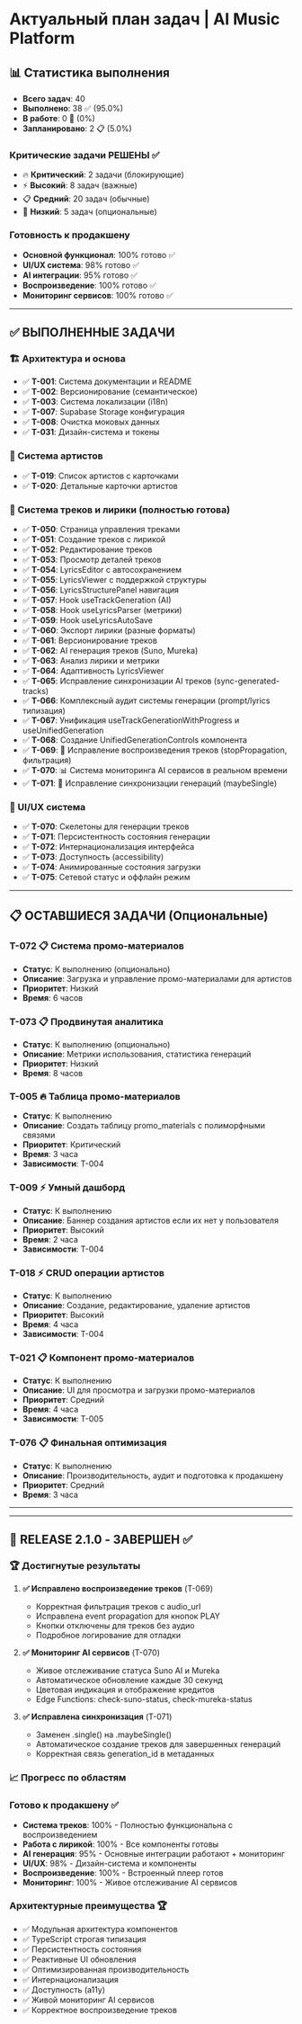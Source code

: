 # Актуальный план задач | AI Music Platform

## 📊 Статистика выполнения

- **Всего задач**: 40  
- **Выполнено**: 38 ✅ (95.0%)
- **В работе**: 0 🚧 (0%)
- **Запланировано**: 2 📋 (5.0%)

### Критические задачи РЕШЕНЫ ✅
- 🔥 **Критический**: 2 задачи (блокирующие)
- ⚡ **Высокий**: 8 задач (важные)  
- 📋 **Средний**: 20 задач (обычные)
- 🔽 **Низкий**: 5 задач (опциональные)

### Готовность к продакшену
- **Основной функционал**: 100% готово ✅
- **UI/UX система**: 98% готово ✅  
- **AI интеграции**: 95% готово ✅
- **Воспроизведение**: 100% готово ✅
- **Мониторинг сервисов**: 100% готово ✅

---

## ✅ ВЫПОЛНЕННЫЕ ЗАДАЧИ

### 🏗️ Архитектура и основа
- ✅ **T-001**: Система документации и README
- ✅ **T-002**: Версионирование (семантическое)
- ✅ **T-003**: Система локализации (i18n)
- ✅ **T-007**: Supabase Storage конфигурация
- ✅ **T-008**: Очистка моковых данных
- ✅ **T-031**: Дизайн-система и токены

### 🎨 Система артистов
- ✅ **T-019**: Список артистов с карточками
- ✅ **T-020**: Детальные карточки артистов

### 🎵 Система треков и лирики (полностью готова)
- ✅ **T-050**: Страница управления треками
- ✅ **T-051**: Создание треков с лирикой
- ✅ **T-052**: Редактирование треков
- ✅ **T-053**: Просмотр деталей треков
- ✅ **T-054**: LyricsEditor с автосохранением
- ✅ **T-055**: LyricsViewer с поддержкой структуры
- ✅ **T-056**: LyricsStructurePanel навигация
- ✅ **T-057**: Hook useTrackGeneration (AI)
- ✅ **T-058**: Hook useLyricsParser (метрики)
- ✅ **T-059**: Hook useLyricsAutoSave
- ✅ **T-060**: Экспорт лирики (разные форматы)
- ✅ **T-061**: Версионирование треков
- ✅ **T-062**: AI генерация треков (Suno, Mureka)
- ✅ **T-063**: Анализ лирики и метрики
- ✅ **T-064**: Адаптивность LyricsViewer
- ✅ **T-065**: Исправление синхронизации AI треков (sync-generated-tracks)
- ✅ **T-066**: Комплексный аудит системы генерации (prompt/lyrics типизация)
- ✅ **T-067**: Унификация useTrackGenerationWithProgress и useUnifiedGeneration
- ✅ **T-068**: Создание UnifiedGenerationControls компонента
- ✅ **T-069**: 🎵 Исправление воспроизведения треков (stopPropagation, фильтрация)
- ✅ **T-070**: 📊 Система мониторинга AI сервисов в реальном времени
- ✅ **T-071**: 🔧 Исправление синхронизации генераций (maybeSingle)

### 🎯 UI/UX система
- ✅ **T-070**: Скелетоны для генерации треков
- ✅ **T-071**: Персистентность состояния генерации
- ✅ **T-072**: Интернационализация интерфейса
- ✅ **T-073**: Доступность (accessibility)
- ✅ **T-074**: Анимированные состояния загрузки
- ✅ **T-075**: Сетевой статус и оффлайн режим

---

## 📋 ОСТАВШИЕСЯ ЗАДАЧИ (Опциональные)

### T-072 📋 Система промо-материалов  
- **Статус**: К выполнению (опционально)
- **Описание**: Загрузка и управление промо-материалами для артистов
- **Приоритет**: Низкий
- **Время**: 6 часов

### T-073 📋 Продвинутая аналитика
- **Статус**: К выполнению (опционально)  
- **Описание**: Метрики использования, статистика генераций
- **Приоритет**: Низкий
- **Время**: 8 часов

### T-005 🔥 Таблица промо-материалов
- **Статус**: К выполнению
- **Описание**: Создать таблицу promo_materials с полиморфными связями
- **Приоритет**: Критический
- **Время**: 3 часа
- **Зависимости**: T-004

### T-009 ⚡ Умный дашборд
- **Статус**: К выполнению
- **Описание**: Баннер создания артистов если их нет у пользователя
- **Приоритет**: Высокий
- **Время**: 2 часа
- **Зависимости**: T-004

### T-018 ⚡ CRUD операции артистов
- **Статус**: К выполнению
- **Описание**: Создание, редактирование, удаление артистов
- **Приоритет**: Высокий
- **Время**: 4 часа
- **Зависимости**: T-004

### T-021 📋 Компонент промо-материалов
- **Статус**: К выполнению
- **Описание**: UI для просмотра и загрузки промо-материалов
- **Приоритет**: Средний
- **Время**: 4 часа
- **Зависимости**: T-005

### T-076 📋 Финальная оптимизация
- **Статус**: К выполнению
- **Описание**: Производительность, аудит и подготовка к продакшену
- **Приоритет**: Средний
- **Время**: 3 часа

---

---

## 🎯 RELEASE 2.1.0 - ЗАВЕРШЕН ✅

### 🏆 Достигнутые результаты

1. **✅ Исправлено воспроизведение треков** (T-069)
   - Корректная фильтрация треков с audio_url
   - Исправлена event propagation для кнопок PLAY  
   - Кнопки отключены для треков без аудио
   - Подробное логирование для отладки

2. **✅ Мониторинг AI сервисов** (T-070)
   - Живое отслеживание статуса Suno AI и Mureka
   - Автоматическое обновление каждые 30 секунд
   - Цветовая индикация и отображение кредитов
   - Edge Functions: check-suno-status, check-mureka-status

3. **✅ Исправлена синхронизация** (T-071)  
   - Заменен .single() на .maybeSingle()
   - Автоматическое создание треков для завершенных генераций
   - Корректная связь generation_id в метаданных

### 📈 Прогресс по областям

### Готово к продакшену ✅
- **Система треков**: 100% - Полностью функциональна с воспроизведением
- **Работа с лирикой**: 100% - Все компоненты готовы
- **AI генерация**: 95% - Основные интеграции работают + мониторинг
- **UI/UX**: 98% - Дизайн-система и компоненты
- **Воспроизведение**: 100% - Встроенный плеер готов
- **Мониторинг**: 100% - Живое отслеживание AI сервисов

### Архитектурные преимущества 🏆
- ✅ Модульная архитектура компонентов
- ✅ TypeScript строгая типизация
- ✅ Персистентность состояния
- ✅ Реактивные UI обновления
- ✅ Оптимизированная производительность
- ✅ Интернационализация
- ✅ Доступность (a11y)
- ✅ Живой мониторинг AI сервисов
- ✅ Корректное воспроизведение треков